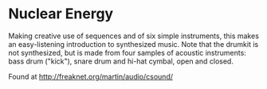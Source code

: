 # Nuclear Energy

Making creative use of sequences and of six simple instruments, this makes an
easy-listening introduction to synthesized music. Note that the drumkit is not
synthesized, but is made from four samples of acoustic instruments: bass drum
("kick"), snare drum and hi-hat cymbal, open and closed. 

Found at http://freaknet.org/martin/audio/csound/
